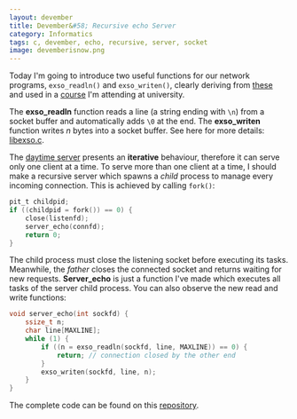 ```yaml
---
layout: devember
title: Devember&#58; Recursive echo Server
category: Informatics
tags: c, devember, echo, recursive, server, socket
image: devemberisnow.png
---
```

Today I'm going to introduce two useful functions for our network programs, `exso_readln()` and `exso_writen()`, clearly deriving from [these](http://www.informit.com/articles/article.aspx?p=169505&seqNum=9) and used in a [course](https://sites.google.com/a/unisa.it/forciuoli-insegnamenti/home/reti-di-calcolatori) I'm attending at university.

The **exso_readln** function reads a line (a string ending with `\n`) from a socket buffer and automatically adds `\0` at the end. The **exso_writen** function writes _n_ bytes into a socket buffer. See here for more details: [libexso.c](https://github.com/Fahien/exsocket/blob/master/libexso.c).

The [daytime server](http://www.fahien.me/2015/12/01/devember-daytime/) presents an **iterative** behaviour, therefore it can serve only one client at a time. To serve more than one client at a time, I should make a recursive server which spawns a _child_ process to manage every incoming connection. This is achieved by calling `fork()`:

```c
pit_t childpid;
if ((childpid = fork()) == 0) {
	close(listenfd);
	server_echo(connfd);
	return 0;
}
```
The child process must close the listening socket before executing its tasks. Meanwhile, the _father_ closes the connected socket and returns waiting for new requests. **Server_echo** is just a function I've made which executes all tasks of the server child process. You can also observe the new read and write functions:

```c
void server_echo(int sockfd) {
	ssize_t n;
	char line[MAXLINE];
	while (1) {
		if ((n = exso_readln(sockfd, line, MAXLINE)) == 0) {
			return; // connection closed by the other end
		}
		exso_writen(sockfd, line, n);
	}
}
```
The complete code can be found on this [repository](https://github.com/Fahien/exsocket).
